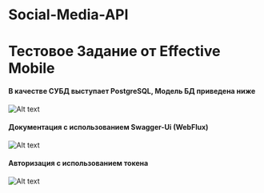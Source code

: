 # Social-Media-API
# Тестовое Задание от Effective Mobile 


#### В качестве СУБД выступает PostgreSQL, Модель БД приведена ниже
![Alt text](https://i.imgur.com/MBGN4sH.png)

#### Документация с использованием Swagger-Ui (WebFlux)
![Alt text](https://i.imgur.com/CEnjdN5.png)  

#### Авторизация с использованием токена
![Alt text](https://i.imgur.com/Dz5mHFa.png)
